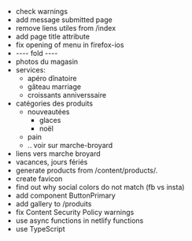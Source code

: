 - check warnings
- add message submitted page
- remove liens utiles from /index
- add page title attribute
- fix opening of menu in firefox-ios
- ---- fold ----
- photos du magasin
- services:
  - apéro dînatoire
  - gâteau marriage
  - croissants anniverssaire
- catégories des produits
  - nouveautées
    - glaces
    - noël
  - pain
  - .. voir sur marche-broyard
- liens vers marche broyard
- vacances, jours fériés
- generate products from /content/products/.
- create favicon
- find out why social colors do not match (fb vs insta)
- add component ButtonPrimary
- add gallery to /produits
- fix Content Security Policy warnings
- use async functions in netlify functions
- use TypeScript
